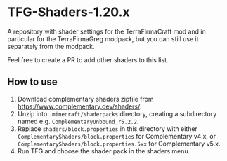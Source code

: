 # TFG-Shaders-1.20.x

A repository with shader settings for the TerraFirmaCraft mod and in particular for the TerraFirmaGreg modpack, but you can still use it separately from the modpack.

Feel free to create a PR to add other shaders to this list.

## How to use

1. Download complementary shaders zipfile from https://www.complementary.dev/shaders/.
1. Unzip into `.minecraft/shaderpacks` directory, creating a subdirectory named
   e.g. `ComplementaryUnbound_r5.2.2`.
1. Replace `shaders/block.properties` in this directory with either
   `ComplementaryShaders/block.properties` for Complementary v4.x, or
   `ComplementaryShaders/block.properties.5xx` for Complementary v5.x.
1. Run TFG and choose the shader pack in the shaders menu.

